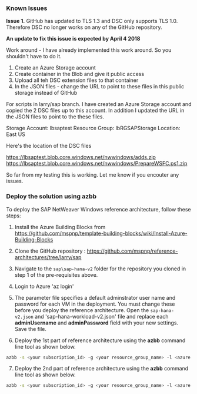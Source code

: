 


### Known Issues  ###

**Issue 1.** GitHub has updated to TLS 1.3 and DSC only supports TLS 1.0.  Therefore DSC no longer works on any of the GitHub repository. 

**An update to fix this issue is expected by April 4 2018**

Work around - I have already implemented this work around. So you shouldn't have to do it.
  1. Create an Azure Storage account
  2. Create container in the Blob and give it public access
  3. Upload all teh DSC extension files to that container
  4. In the JSON files - change the URL to point to these files in this public storage instead of GitHub
  

For scripts in larry/sap branch. I have created an Azure Storage account and copied the 2 DSC files up to this account. In addition I updated the URL in the JSON files to point to the these files.


Storage Account: lbsaptest
Resource Group: lbRGSAPStorage 
Location: East US

Here's the location of the DSC files

https://lbsaptest.blob.core.windows.net/nwwindows/adds.zip
https://lbsaptest.blob.core.windows.net/nwwindows/PrepareWSFC.ps1.zip

So far from my testing this is working.  Let me know if you encouter any issues.


### Deploy the solution using azbb



To deploy the SAP NetWeaver Windows  reference architecture, follow these steps:

1. Install the Azure Building Blocks from https://github.com/mspnp/template-building-blocks/wiki/Install-Azure-Building-Blocks

2. Clone the GitHub repository : https://github.com/mspnp/reference-architectures/tree/larry/sap

3. Navigate to the `sap\sap-hana-v2` folder for the repository you cloned in step 1 of the pre-requisites above.

4. Login to Azure 'az login'

5. The parameter file specifies a default adminstrator user name and password for each VM in the deployment. You must change these before you deploy the reference architecture. Open the `sap-hana-v2.json` and 'sap-hana-workload-v2.json' file and replace each **adminUsername** and **adminPassword** field with your new settings.   Save the file.

6. Deploy the 1st part of  reference architecture using the **azbb** command line tool as shown below.

  ```bash
  azbb -s <your subscription_id> -g <your resource_group_name> -l <azure region> -p sap-hana-v2.json --deploy
  ```

7. Deploy the 2nd part of  reference architecture using the **azbb** command line tool as shown below.

  ```bash
  azbb -s <your subscription_id> -g <your resource_group_name> -l <azure region> -p sap-hana-workload-v2.json --deploy
  ```



